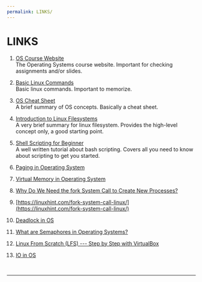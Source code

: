 ```yaml
---
permalink: LINKS/
---
```


# LINKS

1. [OS Course Website](https://os.vlsm.org/)<br>
The Operating Systems course website. Important for checking assignments and/or slides.

2. [Basic Linux Commands](https://linoxide.com/linux-command/essential-linux-basic-commands/)<br>
Basic linux commands. Important to memorize.

3. [OS Cheat Sheet](https://www.geeksforgeeks.org/last-minute-notes-operating-systems/)<br>
A brief summary of OS concepts. Basically a cheat sheet.

4. [Introduction to Linux Filesystems](https://opensource.com/life/16/10/introduction-linux-filesystems)<br>
A very brief summary for linux filesystem. Provides the high-level concept only, a good starting point.

5. [Shell Scripting for Beginner](https://www.freecodecamp.org/news/shell-scripting-crash-course-how-to-write-bash-scripts-in-linux/)<br>
A well written tutorial about bash scripting. Covers all you need to know about scripting to get you started.

6. [Paging in Operating System](https://www.geeksforgeeks.org/paging-in-operating-system/)

7. [Virtual Memory in Operating System](https://www.geeksforgeeks.org/virtual-memory-in-operating-system/)

8. [Why Do We Need the fork System Call to Create New Processes?](https://www.baeldung.com/linux/fork-child-process)

9. [https://linuxhint.com/fork-system-call-linux/](https://linuxhint.com/fork-system-call-linux/)

10. [Deadlock in OS](https://www.scaler.com/topics/operating-system/deadlock-in-os/)

11. [What are Semaphores in Operating Systems?](https://byjus.com/gate/semaphores-in-operating-system-notes/#:~:text=Cons%20of%20Semaphores-,What%20are%20Semaphores%20in%20Operating%20Systems%3F,signal%2C%20for%20the%20process%20synchronization.)

12. [Linux From Scratch (LFS) --- Step by Step with VirtualBox](https://lfs.vlsm.org/)

13. [IO in OS](https://www.geeksforgeeks.org/i-o-hardware-in-operating-system/)

<br>
<hr>
